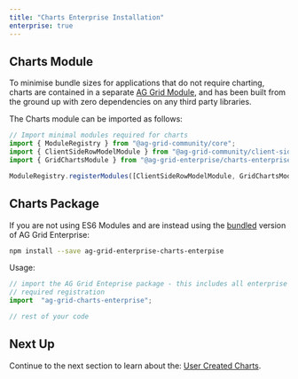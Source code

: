```yaml
---
title: "Charts Enterprise Installation"
enterprise: true
---
```


## Charts Module

To minimise bundle sizes for applications that do not require charting, charts are contained in a separate [AG Grid Module](/modules/),
and has been built from the ground up with zero dependencies on any third party libraries.
 
The Charts module can be imported as follows:

```ts
// Import minimal modules required for charts
import { ModuleRegistry } from "@ag-grid-community/core";
import { ClientSideRowModelModule } from "@ag-grid-community/client-side-row-model";
import { GridChartsModule } from "@ag-grid-enterprise/charts-enterprise";

ModuleRegistry.registerModules([ClientSideRowModelModule, GridChartsModule]);
```

## Charts Package

If you are not using ES6 Modules and are instead using the [bundled](/packages/) version of AG Grid Enterprise: 

```bash
npm install --save ag-grid-enterprise-charts-enterpise
```

Usage:

```ts
// import the AG Grid Enteprise package - this includes all enterprise features and performs all 
// required registration
import  "ag-grid-charts-enterprise";

// rest of your code 
```

## Next Up

Continue to the next section to learn about the: [User Created Charts](/integrated-charts-user-created/).
